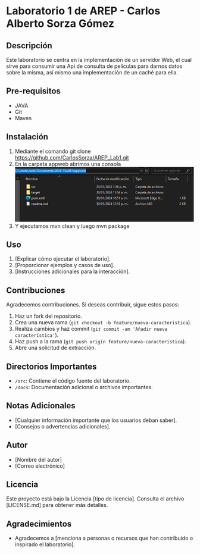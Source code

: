 # Laboratorio 1 de AREP - Carlos Alberto Sorza Gómez

## Descripción
Este laboratorio se centra en la implementación de un servidor Web, el cual sirve para consumir una Api de consulta de películas para darnos datos sobre la misma, así mismo una implementación de un caché para ella.

## Pre-requisitos
- JAVA
- Git
- Maven

## Instalación
1. Mediante el comando git clone https://github.com/CarlosSorza/AREP_Lab1.git
2. En la carpeta appweb abrimos una consola
![Alt text](image.png)
3. Y ejecutamos mvn clean y luego mvn package


## Uso
1. [Explicar cómo ejecutar el laboratorio].
2. [Proporcionar ejemplos y casos de uso].
3. [Instrucciones adicionales para la interacción].

## Contribuciones
Agradecemos contribuciones. Si deseas contribuir, sigue estos pasos:
1. Haz un fork del repositorio.
2. Crea una nueva rama (`git checkout -b feature/nueva-caracteristica`).
3. Realiza cambios y haz commit (`git commit -am 'Añadir nueva característica'`).
4. Haz push a la rama (`git push origin feature/nueva-caracteristica`).
5. Abre una solicitud de extracción.

## Directorios Importantes
- `/src`: Contiene el código fuente del laboratorio.
- `/docs`: Documentación adicional o archivos importantes.

## Notas Adicionales
- [Cualquier información importante que los usuarios deban saber].
- [Consejos o advertencias adicionales].

## Autor
- [Nombre del autor]
- [Correo electrónico]

## Licencia
Este proyecto está bajo la Licencia [tipo de licencia]. Consulta el archivo [LICENSE.md] para obtener más detalles.

## Agradecimientos
- Agradecemos a [menciona a personas o recursos que han contribuido o inspirado el laboratorio].